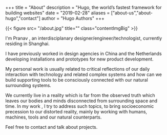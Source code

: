 +++
title = "About"
description = "Hugo, the world’s fastest framework for building websites"
date = "2019-02-28"
aliases = ["about-us","about-hugo","contact"]
author = "Hugo Authors"
+++

{{< figure src= "/about.jpg" title="" class="contentImgBig" >}}

I'm Pranav , an interdisciplanary designer/engineer/technologist, currently residing in Shanghai. 

I have previously worked in design agencies in China and the Netherlands developing installations and prototypes for new product development. 

My personal work is usually related to critical reflections of our daily interaction with technology and related complex systems and how can we build supporting tools to be consciously connected with our natural surrounding systems.

We currently live in a reality which is far from the observed truth which leaves our bodies and minds disconnected from surrounding space and time. In my work , I try to address such topics, to bring socioeconomic precession to our distorted reality, mainly by working with humans, machines, tools and our natural counterparts.

Feel free to contact and talk about projects.





